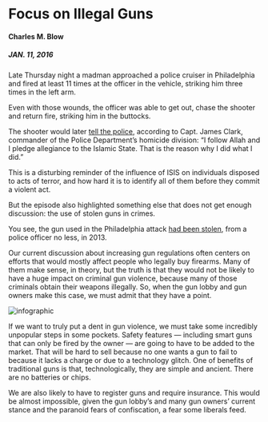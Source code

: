 # Focus on Illegal Guns

#### Charles M. Blow
##### JAN. 11, 2016

Late Thursday night a madman approached a police cruiser in Philadelphia and fired at least 11 times at the officer in the vehicle, striking him three times in the left arm.

Even with those wounds, the officer was able to get out, chase the shooter and return fire, striking him in the buttocks.

The shooter would later [tell the police](http://www.nytimes.com/2016/01/09/us/philadelphia-police-officer-wounded-in-ambush-on-his-patrol-car.html), according to Capt. James Clark, commander of the Police Department’s homicide division: “I follow Allah and I pledge allegiance to the Islamic State. That is the reason why I did what I did.”

This is a disturbing reminder of the influence of ISIS on individuals disposed to acts of terror, and how hard it is to identify all of them before they commit a violent act.

But the episode also highlighted something else that does not get enough discussion: the use of stolen guns in crimes.

You see, the gun used in the Philadelphia attack [had been stolen](http://www.nbcphiladelphia.com/news/local/Islam-Shooter-Stolen-Police-Gun-Jessie-Hartnett-Officer-364664771.html), from a police officer no less, in 2013.

Our current discussion about increasing gun regulations often centers on efforts that would mostly affect people who legally buy firearms. Many of them make sense, in theory, but the truth is that they would not be likely to have a huge impact on criminal gun violence, because many of those criminals obtain their weapons illegally.
So, when the gun lobby and gun owners make this case, we must admit that they have a point.

![infographic](http://static01.nyt.com/images/2016/01/11/opinion/11blow-chart/11blow-chart-superJumbo.gif)

If we want to truly put a dent in gun violence, we must take some incredibly unpopular steps in some pockets. Safety features — including smart guns that can only be fired by the owner — are going to have to be added to the market. That will be hard to sell because no one wants a gun to fail to because it lacks a charge or due to a technology glitch. One of benefits of traditional guns is that, technologically, they are simple and ancient. There are no batteries or chips.

We are also likely to have to register guns and require insurance. This would be almost impossible, given the gun lobby’s and many gun owners’ current stance and the paranoid fears of confiscation, a fear some liberals feed.
